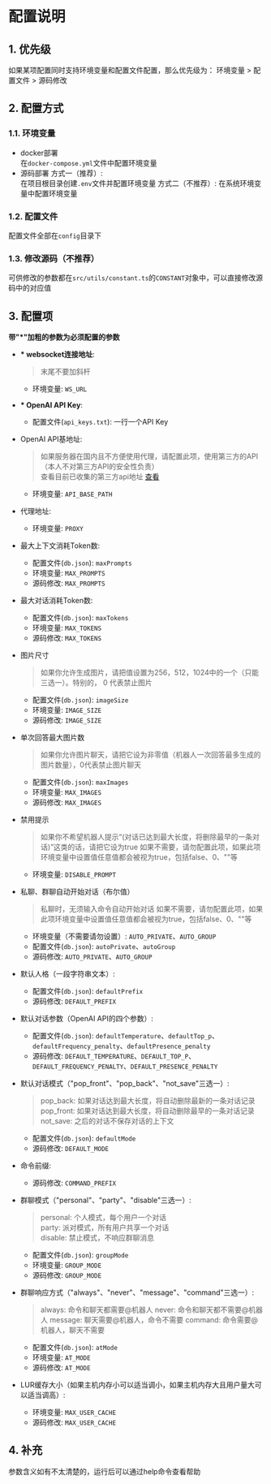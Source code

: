 # 配置说明
## 1. 优先级
如果某项配置同时支持环境变量和配置文件配置，那么优先级为：
环境变量 > 配置文件 > 源码修改
## 2. 配置方式
### 1.1. 环境变量
- docker部署  
在`docker-compose.yml`文件中配置环境变量
- 源码部署
方式一（推荐）:  
在项目根目录创建`.env`文件并配置环境变量
方式二（不推荐）:
在系统环境变量中配置环境变量

### 1.2. 配置文件
配置文件全部在`config`目录下

### 1.3. 修改源码（不推荐）
可供修改的参数都在`src/utils/constant.ts`的`CONSTANT`对象中，可以直接修改源码中的对应值

## 3. 配置项
__带"*"加粗的参数为必须配置的参数__
- __* websocket连接地址__:
    > 末尾不要加斜杆
    - 环境变量: `WS_URL`
- __* OpenAI API Key__:
    - 配置文件(`api_keys.txt`): 一行一个API Key 
- OpenAI API基地址:
    > 如果服务器在国内且不方便使用代理，请配置此项，使用第三方的API（本人不对第三方API的安全性负责）  
    > 查看目前已收集的第三方api地址 [查看](./api.md)
    - 环境变量: `API_BASE_PATH`
- 代理地址:
    - 环境变量: `PROXY`
- 最大上下文消耗Token数:
    - 配置文件(`db.json`): `maxPrompts`
    - 环境变量: `MAX_PROMPTS`
    - 源码修改: `MAX_PROMPTS`
- 最大对话消耗Token数:
    - 配置文件(`db.json`): `maxTokens`
    - 环境变量: `MAX_TOKENS`
    - 源码修改: `MAX_TOKENS`
- 图片尺寸
    > 如果你允许生成图片，请把值设置为256，512，1024中的一个（只能三选一）。特别的， 0 代表禁止图片
    - 配置文件(`db.json`): `imageSize`
    - 环境变量: `IMAGE_SIZE`
    - 源码修改: `IMAGE_SIZE`
- 单次回答最大图片数
    > 如果你允许图片聊天，请把它设为非零值（机器人一次回答最多生成的图片数量），0代表禁止图片聊天
    - 配置文件(`db.json`): `maxImages`
    - 环境变量: `MAX_IMAGES`
    - 源码修改: `MAX_IMAGES`
- 禁用提示
    > 如果你不希望机器人提示“(对话已达到最大长度，将删除最早的一条对话)”这类的话，请把它设为true
    > 如果不需要，请勿配置此项，如果此项环境变量中设置值任意值都会被视为true，包括false、0、""等
    - 环境变量: `DISABLE_PROMPT`
- 私聊、群聊自动开始对话（布尔值）
    > 私聊时，无须输入命令自动开始对话
    > 如果不需要，请勿配置此项，如果此项环境变量中设置值任意值都会被视为true，包括false、0、""等
    - 环境变量（不需要请勿设置）: `AUTO_PRIVATE`、`AUTO_GROUP`
    - 配置文件(`db.json`): `autoPrivate`、`autoGroup`
    - 源码修改: `AUTO_PRIVATE`、`AUTO_GROUP`
- 默认人格（一段字符串文本）:
    - 配置文件(`db.json`): `defaultPrefix`
    - 源码修改: `DEFAULT_PREFIX`
- 默认对话参数（OpenAI API的四个参数）:
    - 配置文件(`db.json`): `defaultTemperature`、`defaultTop_p`、`defaultFrequency_penalty`、`defaultPresence_penalty`
    - 源码修改: `DEFAULT_TEMPERATURE`、`DEFAULT_TOP_P`、`DEFAULT_FREQUENCY_PENALTY`、`DEFAULT_PRESENCE_PENALTY`
- 默认对话模式（"pop_front"、"pop_back"、"not_save"三选一）:
    >pop_back: 如果对话达到最大长度，将自动删除最新的一条对话记录  
    >pop_front: 如果对话达到最大长度，将自动删除最早的一条对话记录  
    >not_save: 之后的对话不保存对话的上下文
    - 配置文件(`db.json`): `defaultMode`
    - 源码修改: `DEFAULT_MODE`
- 命令前缀:
    - 源码修改: `COMMAND_PREFIX`
- 群聊模式（"personal"、"party"、"disable"三选一）:
    >personal: 个人模式，每个用户一个对话  
    >party: 派对模式，所有用户共享一个对话  
    >disable: 禁止模式，不响应群聊消息
    - 配置文件(`db.json`): `groupMode`
    - 环境变量: `GROUP_MODE`
    - 源码修改: `GROUP_MODE`
- 群聊响应方式（"always"、"never"、"message"、"command"三选一）:
    >always: 命令和聊天都需要@机器人
    >never: 命令和聊天都不需要@机器人
    >message: 聊天需要@机器人，命令不需要
    >command: 命令需要@机器人，聊天不需要
    - 配置文件(`db.json`): `atMode`
    - 环境变量: `AT_MODE`
    - 源码修改: `AT_MODE`

- LUR缓存大小（如果主机内存小可以适当调小，如果主机内存大且用户量大可以适当调高）:
    - 环境变量: `MAX_USER_CACHE`
    - 源码修改: `MAX_USER_CACHE`

## 4. 补充
参数含义如有不太清楚的，运行后可以通过help命令查看帮助